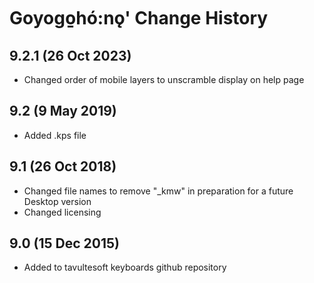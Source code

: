 Goyogo̱hó:nǫ' Change History
============================
9.2.1 (26 Oct 2023)
----------------
* Changed order of mobile layers to unscramble display on help page

9.2 (9 May 2019)
----------------
* Added .kps file

9.1 (26 Oct 2018)
-----------------
* Changed file names to remove "_kmw" in preparation for a future Desktop version
* Changed licensing

9.0 (15 Dec 2015)
-----------------

* Added to tavultesoft keyboards github repository
